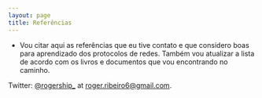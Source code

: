 ```yaml
---
layout: page
title: Referências
---
```


- Vou citar aqui as referências que eu tive contato e que considero boas para aprendizado dos protocolos de redes. Também vou atualizar a lista de acordo com os livros e documentos que vou encontrando no caminho.







Twitter: [@rogership_](http://twitter.com/rogership_)
at [roger.ribeiro6@gmail.com](mailto:roger.ribeiro6@gmail.com).
